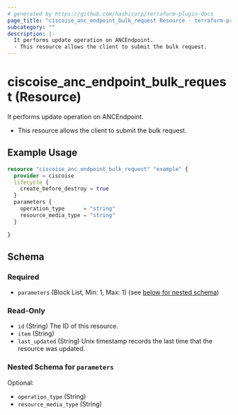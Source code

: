 ```yaml
---
# generated by https://github.com/hashicorp/terraform-plugin-docs
page_title: "ciscoise_anc_endpoint_bulk_request Resource - terraform-provider-ciscoise"
subcategory: ""
description: |-
  It performs update operation on ANCEndpoint.
  - This resource allows the client to submit the bulk request.
---
```


# ciscoise_anc_endpoint_bulk_request (Resource)

It performs update operation on ANCEndpoint.
- This resource allows the client to submit the bulk request.

## Example Usage

```terraform
resource "ciscoise_anc_endpoint_bulk_request" "example" {
  provider = ciscoise
  lifecycle {
    create_before_destroy = true
  }
  parameters {
    operation_type      = "string"
    resource_media_type = "string"
  }

}
```

<!-- schema generated by tfplugindocs -->
## Schema

### Required

- `parameters` (Block List, Min: 1, Max: 1) (see [below for nested schema](#nestedblock--parameters))

### Read-Only

- `id` (String) The ID of this resource.
- `item` (String)
- `last_updated` (String) Unix timestamp records the last time that the resource was updated.

<a id="nestedblock--parameters"></a>
### Nested Schema for `parameters`

Optional:

- `operation_type` (String)
- `resource_media_type` (String)


